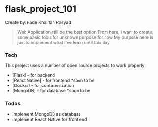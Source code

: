 # flask_project_101
Create by: Fade Khalifah Rosyad

> Web Application still be the best option
> From here, i want to create some basic tools for unknown purpose for now
> My purpose here is just to implement what i've learn until this day

### Tech

This project uses a number of open source projects to work properly:

* [Flask] - for backend
* [React Native] - for frontend *soon to be
* [Docker] - for containerization
* [MongoDB] - for database *soon to be

### Todos

 - implement MongoDB as database
 - implement React Native for front end